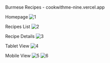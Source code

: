 Burmese Recipes - cookwithme-nine.vercel.app

Homepage
![1](https://github.com/kmthein/burmese-recipes/assets/100296694/5036a06b-43bf-4324-b341-b606ec6c8d6d)

Recipes List
![2](https://github.com/kmthein/burmese-recipes/assets/100296694/075e8e8d-2bef-4742-b10d-a48890d1f106)

Recipe Details
![3](https://github.com/kmthein/burmese-recipes/assets/100296694/1c3737fa-9561-4981-928b-7c684c23716f)

Tablet View
![4](https://github.com/kmthein/burmese-recipes/assets/100296694/02136f84-3cbb-472a-9182-56462cc73a10)

Mobile View
![5](https://github.com/kmthein/burmese-recipes/assets/100296694/e286a500-5f66-4681-b1c9-fa1365e82b30)
![6](https://github.com/kmthein/burmese-recipes/assets/100296694/e42e724d-f7be-4ca4-bb88-02b3f56e3d51)
